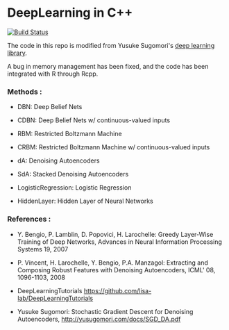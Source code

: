 DeepLearning in C++
============

[![Build Status](https://magnum.travis-ci.com/thirdwing/DeepLearning.svg?token=5n7xe4i4UCb3spCCpjsv&branch=master)](https://magnum.travis-ci.com/thirdwing/DeepLearning)

The code in this repo is modified from Yusuke Sugomori's [deep learning library](https://github.com/yusugomori/DeepLearning).

A bug in memory management has been fixed, and the code has been integrated with R through Rcpp.

### Methods :

  - DBN:  Deep Belief Nets

  - CDBN: Deep Belief Nets w/ continuous-valued inputs 

  - RBM:  Restricted Boltzmann Machine

  - CRBM: Restricted Boltzmann Machine w/ continuous-valued inputs

  - dA:   Denoising Autoencoders

  - SdA:  Stacked Denoising Autoencoders

  - LogisticRegression: Logistic Regression

  - HiddenLayer: Hidden Layer of Neural Networks

### References :
  - Y. Bengio, P. Lamblin, D. Popovici, H. Larochelle: Greedy Layer-Wise
  Training of Deep Networks, Advances in Neural Information Processing
  Systems 19, 2007

  - P. Vincent, H. Larochelle, Y. Bengio, P.A. Manzagol: Extracting and
  Composing Robust Features with Denoising Autoencoders, ICML' 08, 1096-1103,
  2008


  - DeepLearningTutorials
  https://github.com/lisa-lab/DeepLearningTutorials

  - Yusuke Sugomori: Stochastic Gradient Descent for Denoising Autoencoders,
  http://yusugomori.com/docs/SGD_DA.pdf
